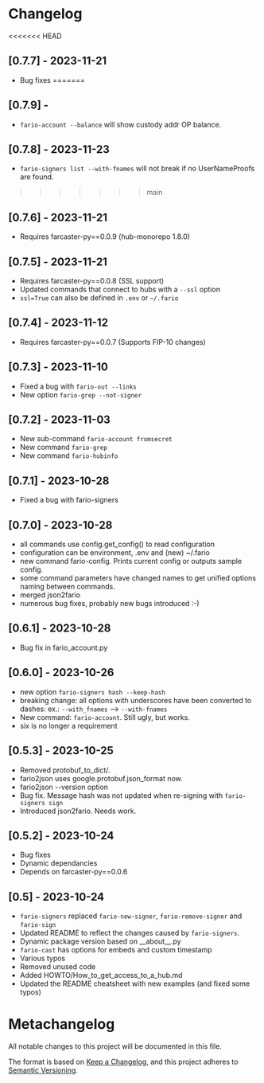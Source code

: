 # Changelog

<<<<<<< HEAD
## [0.7.7] - 2023-11-21
- Bug fixes
=======
## [0.7.9] - 
- `fario-account --balance` will show custody addr OP balance.

## [0.7.8] - 2023-11-23
- `fario-signers list --with-fnames` will not break if no
UserNameProofs are found.
>>>>>>> main

## [0.7.6] - 2023-11-21
- Requires farcaster-py==0.0.9 (hub-monorepo 1.8.0)

## [0.7.5] - 2023-11-21
- Requires farcaster-py==0.0.8 (SSL support)
- Updated commands that connect to hubs with a `--ssl` option
- `ssl=True` can also be defined in `.env` or `~/.fario`

## [0.7.4] - 2023-11-12
- Requires farcaster-py==0.0.7 (Supports FIP-10 changes)

## [0.7.3] - 2023-11-10
- Fixed a bug with `fario-out --links`
- New option `fario-grep --not-signer` 

## [0.7.2] - 2023-11-03
- New sub-command `fario-account fromsecret`
- New command `fario-grep`
- New command `fario-hubinfo`

## [0.7.1] - 2023-10-28
- Fixed a bug with fario-signers

## [0.7.0] - 2023-10-28
- all commands use config.get_config() to read configuration
- configuration can be environment, .env and (new) ~/.fario
- new command fario-config. Prints current config or outputs
sample config.
- some command parameters have changed names to get unified 
options naming between commands.
- merged json2fario
- numerous bug fixes, probably new bugs introduced :-)

## [0.6.1] - 2023-10-28
- Bug fix in fario_account.py

## [0.6.0] - 2023-10-26
- new option `fario-signers hash --keep-hash`
- breaking change: all options with underscores have been converted to dashes:
ex.: `--with_fnames` --> `--with-fnames`
- New command: `fario-account`. Still ugly, but works.
- six is no longer a requirement


## [0.5.3] - 2023-10-25
- Removed protobuf_to_dict/.
- fario2json uses google.protobuf.json_format now.
- fario2json --version option
- Bug fix. Message hash was not updated when re-signing with `fario-signers sign`
- Introduced json2fario. Needs work.

## [0.5.2] - 2023-10-24
- Bug fixes
- Dynamic dependancies
- Depends on farcaster-py==0.0.6

## [0.5] - 2023-10-24

- `fario-signers` replaced `fario-new-signer`, `fario-remove-signer` and `fario-sign`
- Updated README to reflect the changes caused by `fario-signers`.
- Dynamic package version based on \_\_about\_\_.py
- `fario-cast` has options for embeds and custom timestamp
- Various typos
- Removed unused code
- Added HOWTO/How_to_get_access_to_a_hub.md
- Updated the README cheatsheet with new examples (and fixed some typos)


# Metachangelog

All notable changes to this project will be documented in this file.

The format is based on [Keep a Changelog](https://keepachangelog.com/en/1.0.0/),
and this project adheres to [Semantic Versioning](https://semver.org/spec/v2.0.0.html).
